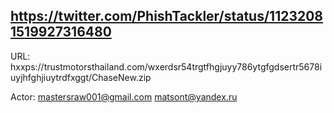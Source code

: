 https://twitter.com/PhishTackler/status/11232081519927316480
---
URL:
hxxps://trustmotorsthailand.com/wxerdsr54trgtfhgjuyy786ytgfgdsertr5678iuyjhfghjiuytrdfxggt/ChaseNew.zip

Actor:
mastersraw001@gmail.com
matsont@yandex.ru